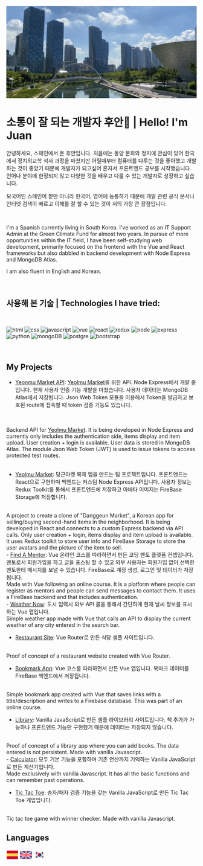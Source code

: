<p align="center">
    <img src="https://github.com/Resdayn/Resdayn/blob/main/img/centralPark.JPG?raw=true">
</p>

# 소통이 잘 되는 개발자 후안👋 | Hello! I'm Juan

안녕하세요, 스페인에서 온 후안입니다. 처음에는 동양 문화와 정치에 관심이 있어 한국에서 정치외교학 석사 과정을 마쳤지만 어릴때부터 컴퓨터를 다루는 것을 좋아했고 개발하는 것이 좋았기 때문에 개발자가 되고싶어 혼자서 프론트엔드 공부를 시작했습니다. 언어나 분야에 한정되지 않고 다양한 것을 배우고 다룰 수 있는 개발자로 성장하고 싶습니다.

모국어인 스페인어 뿐만 아니라 한국어, 영어에 능통하기 때문에 개발 관련 공식 문서나 인터넷 검색이 빠르고 이해를 잘 할 수 있는 것이 저의 가장 큰 장점입니다.

<br>

I'm a Spanish currently living in South Korea. I've worked as an IT Support Admin at the Green Climate Fund for almost two years. In pursue of more opportunities within the IT field, I have been self-studying web development, primarily focused on the frontend with the Vue and React frameworks but also dabbled in backend development with Node Express and MongoDB Atlas. 

I am also fluent in English and Korean.

<br>


## 사용해 본 기술 | Technologies I have tried:
<br>

  ![html](https://img.shields.io/badge/HTML5-E34F26?style=for-the-badge&logo=html5&logoColor=white "html")
  ![css](https://img.shields.io/badge/CSS3-1572B6?style=for-the-badge&logo=css3&logoColor=white)
  ![javascript](https://img.shields.io/badge/JavaScript-323330?style=for-the-badge&logo=javascript&logoColor=F7DF1E)
  ![vue](https://img.shields.io/badge/Vue.js-35495E?style=for-the-badge&logo=vuedotjs&logoColor=4FC08D)
  ![react](https://img.shields.io/badge/React-20232A?style=for-the-badge&logo=react&logoColor=61DAFB)
  ![redux](https://img.shields.io/badge/Redux-593D88?style=for-the-badge&logo=redux&logoColor=white)
  ![node](https://img.shields.io/badge/Node.js-43853D?style=for-the-badge&logo=node.js&logoColor=white)
  ![express](https://img.shields.io/badge/Express.js-404D59?style=for-the-badge)
  ![python](https://img.shields.io/badge/Python-FFD43B?style=for-the-badge&logo=python&logoColor=darkgreen)
  ![mongoDB](https://img.shields.io/badge/MongoDB-4EA94B?style=for-the-badge&logo=mongodb&logoColor=white)
  ![postgre](https://img.shields.io/badge/PostgreSQL-316192?style=for-the-badge&logo=postgresql&logoColor=white)
  ![bootstrap](https://img.shields.io/badge/Bootstrap-563D7C?style=for-the-badge&logo=bootstrap&logoColor=white)

<br>

## My Projects
- <a href="https://github.com/Resdayn/Yeolmu-market-api">Yeonmu Market API</a>: <a href="https://github.com/Resdayn/Yeolmu-market"> Yeolmu Market</a>을 위한 API. Node Express에서 개발 중입니다. 현재 사용자 인증 기능 개발을 마쳤습니다. 사용자 데이터는 MongoDB Atlas에서 저장됩니다. Json Web Token 모듈을 이용해서 Token을 발급하고 보호된 route에 접속할 때 token 검증 기능도 있습니다. 
<br>
<br>
Backend API for <a href="https://github.com/Resdayn/Yeolmu-market"> Yeolmu Market</a>. It is being developed in Node Express and currently only includes the authentication side, items display and item upload. User creation + login is available. User data is stored in MongoDB Atlas. The module Json Web Token (JWT) is used to issue tokens to access protected test routes.
<br>
<br>

- <a href="https://github.com/Resdayn/Yeolmu-market">Yeolmu Market</a>: 당근마켓 복제 앱을 만드는 팀 프로젝트입니다. 프론트엔드는 React으로 구현하며 백엔드는 커스텀 Node Express API입니다. 사용자 정보는 Redux Toolkit를 통해서 프론트엔드에 저장하고 아바타 이미지는 FireBase Storage에 저장합니다.
<br>
A project to create a clone of "Danggeun Market", a Korean app for selling/buying second-hand items in the neighborhood. It is being developed in React and connects to a custom Express backend via API calls. Only user creation + login, items display and item upload is available. It uses Redux toolkit to store user info and FireBase Storage to store the user avatars and the picture of the item to sell.
<br>
- <a href="https://github.com/Resdayn/find-a-mentor-app">Find A Mentor</a>: Vue 온라인 코스를 따라하면서 만든 코딩 멘토 플렛폼 컨셉입니다. 멘토로서 회원가입을 하고 글을 포스팅 할 수 있고 외부 사용자는 회원가입 없이 선택한 멘토한테 메시지를 보낼 수 있습니다. FireBase로 계정 생성, 로그인 및 데이터가 저장됩니다.
<br>
Made with Vue following an online course. It is a platform where people can register as mentors and people can send messages to contact them. It uses a FireBase backend and that includes authentication.
<br>
- <a href="https://github.com/Resdayn/weather-now">Weather Now</a>: 도시 입력시 외부 API 콜을 통해서 간단하게 현재 날씨 정보를 표시하는 Vue 앱입니다.
<br>
Simple weather app made with Vue that calls an API to display the current weather of any city entered in the search bar. 
<br>

- <a href="https://github.com/Resdayn/restaurant_site">Restaurant Site</a>: Vue Router로 만든 식당 샘플 사이트입니다.
<br>
Proof of concept of a restaurant website created with Vue Router.
<br>

- <a href="https://github.com/Resdayn/bookmark-app">Bookmark App</a>: Vue 코스를 따라하면서 만든 Vue 앱입니다. 북마크 데이터를 FireBase 백엔드에서 저장됩니다.
<br>
Simple bookmark app created with Vue that saves links with a title/description and writes to a Firebase database. This was part of an online course.
<br>

- <a href="https://github.com/Resdayn/jsLibrary">Library</a>: Vanilla JavaScript로 만든 샘플 라이브러리 사이트입니다. 책 추가가 가능하나 프론트엔드 기능만 구현했기 때문에 데이터는 저장되지 않습니다. 
<br>
Proof of concept of a library app where you can add books. The data entered is not persistent. Made with vanilla Javascript.
<br>
- <a href="https://github.com/Resdayn/jsCalculator">Calculator</a>: 모두 기본 기능을 포함하며 기존 연산까지 기억하는 Vanilla JavaScript로 만든 계산기입니다.
<br>
Made exclusively with vanilla Javascript. It has all the basic functions and can remember past operations.
<br>

- <a href="https://github.com/Resdayn/tictactoe">Tic Tac Toe</a>: 승자/패자 검증 기능을 갖는 Vanilla JavaScript로 만든 Tic Tac Toe 게입입니다.
<br>
Tic tac toe game with winner checker. Made with vanilla Javascript.
<br>

## Languages
<img src="img/spain.png"></img>
<img src="img/united-kingdom.png"></img>
<img src="img/south-korea.png"></img>
